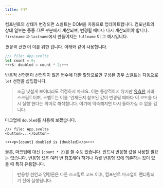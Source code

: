 ```yaml
---
title: 선언
---
```


컴포넌트의 상태가 변경되면 스벨트는 DOM을 자동으로 업데이트합니다. 컴포넌트의 상태 일부는 종종 _다른_ 부분에서 계산되며, 변경될 때마다 다시 계산되어야 합니다. `firstname` 과 `lastname`에서 만들어지는 `fullname` 이 그 예시입니다.

_반응적 선언_ 이 이를 위한 겁니다. 아래와 같이 사용합니다.

```js
/// file: App.svelte
let count = 0;
+++$: doubled = count * 2;+++
```

반응적 선언문이 선언되지 않은 변수에 대한 할당으로만 구성된 경우 스벨트는 자동으로 `let` 선언을 삽입합니다.

> 조금 낯설게 보이더라도 걱정하지 마세요. 이는 통상적이지 않지만 [유효한](https://developer.mozilla.org/en-US/docs/Web/JavaScript/Reference/Statements/label) 자바스크립트이며, 스벨트는 이를 '언제든지 참조된 값이 변경될 때마다 이 코드를 다시 실행'한다는 의미로 해석합니다. 여기에 익숙해지면 다시 돌아가실 수 없을 겁니다.

마크업에 `doubled`를 사용해 보겠습니다.

```svelte
/// file: App.svelte
<button>...</button>

+++<p>{count} doubled is {doubled}</p>+++
```

물론, 마크업에 대신 `{count * 2}`를 쓸 수도 있습니다. 반드시 반응형 값을 사용할 필요는 없습니다. 반응형 값은 여러 번 참조해야 하거나 _다른_ 반응형 값에 의존하는 값이 있을 때 특히 유용합니다.

> 반응형 선언과 명령문은 다른 스크립트 코드 이후, 컴포넌트 마크업이 렌더링되기 전에 실행됩니다.
